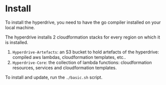 # Install

To install the hyperdrive, you need to have the go compiler installed on
your local machine.

The hyperdrive installs 2 cloudformation stacks for every region on
which it is installed.

1. `Hyperdrive-Artefacts`: an S3 bucket to hold artefacts of the
   hyperdrive: compiled aws lambdas, cloudformation templates, etc..
2. `Hyperdrive-Core`: the collection of lambda functions: cloudformation
   resources, services and cloudformation templates.

To install and update, run the `./basic.sh` script.

